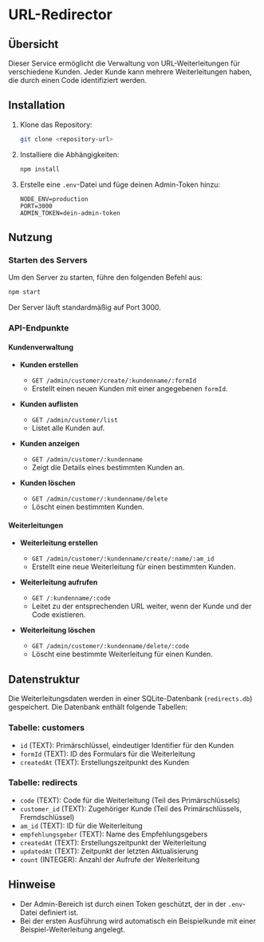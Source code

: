 # URL-Redirector

## Übersicht
Dieser Service ermöglicht die Verwaltung von URL-Weiterleitungen für verschiedene Kunden. Jeder Kunde kann mehrere Weiterleitungen haben, die durch einen Code identifiziert werden.

## Installation
1. Klone das Repository:
   ```bash
   git clone <repository-url>
   ```
2. Installiere die Abhängigkeiten:
   ```bash
   npm install
   ```

3. Erstelle eine `.env`-Datei und füge deinen Admin-Token hinzu:
   ```plaintext
   NODE_ENV=production
   PORT=3000
   ADMIN_TOKEN=dein-admin-token
   ```

## Nutzung
### Starten des Servers
Um den Server zu starten, führe den folgenden Befehl aus:
```bash
npm start
```
Der Server läuft standardmäßig auf Port 3000.

### API-Endpunkte

#### Kundenverwaltung
- **Kunden erstellen**
  - `GET /admin/customer/create/:kundenname/:formId`
  - Erstellt einen neuen Kunden mit einer angegebenen `formId`.

- **Kunden auflisten**
  - `GET /admin/customer/list`
  - Listet alle Kunden auf.

- **Kunden anzeigen**
  - `GET /admin/customer/:kundenname`
  - Zeigt die Details eines bestimmten Kunden an.

- **Kunden löschen**
  - `GET /admin/customer/:kundenname/delete`
  - Löscht einen bestimmten Kunden.

#### Weiterleitungen
- **Weiterleitung erstellen**
  - `GET /admin/customer/:kundenname/create/:name/:am_id`
  - Erstellt eine neue Weiterleitung für einen bestimmten Kunden.

- **Weiterleitung aufrufen**
  - `GET /:kundenname/:code`
  - Leitet zu der entsprechenden URL weiter, wenn der Kunde und der Code existieren.

- **Weiterleitung löschen**
  - `GET /admin/customer/:kundenname/delete/:code`
  - Löscht eine bestimmte Weiterleitung für einen Kunden.

## Datenstruktur
Die Weiterleitungsdaten werden in einer SQLite-Datenbank (`redirects.db`) gespeichert. Die Datenbank enthält folgende Tabellen:

### Tabelle: customers
- `id` (TEXT): Primärschlüssel, eindeutiger Identifier für den Kunden
- `formId` (TEXT): ID des Formulars für die Weiterleitung
- `createdAt` (TEXT): Erstellungszeitpunkt des Kunden

### Tabelle: redirects
- `code` (TEXT): Code für die Weiterleitung (Teil des Primärschlüssels)
- `customer_id` (TEXT): Zugehöriger Kunde (Teil des Primärschlüssels, Fremdschlüssel)
- `am_id` (TEXT): ID für die Weiterleitung
- `empfehlungsgeber` (TEXT): Name des Empfehlungsgebers
- `createdAt` (TEXT): Erstellungszeitpunkt der Weiterleitung
- `updatedAt` (TEXT): Zeitpunkt der letzten Aktualisierung
- `count` (INTEGER): Anzahl der Aufrufe der Weiterleitung

## Hinweise
- Der Admin-Bereich ist durch einen Token geschützt, der in der `.env`-Datei definiert ist.
- Bei der ersten Ausführung wird automatisch ein Beispielkunde mit einer Beispiel-Weiterleitung angelegt.
